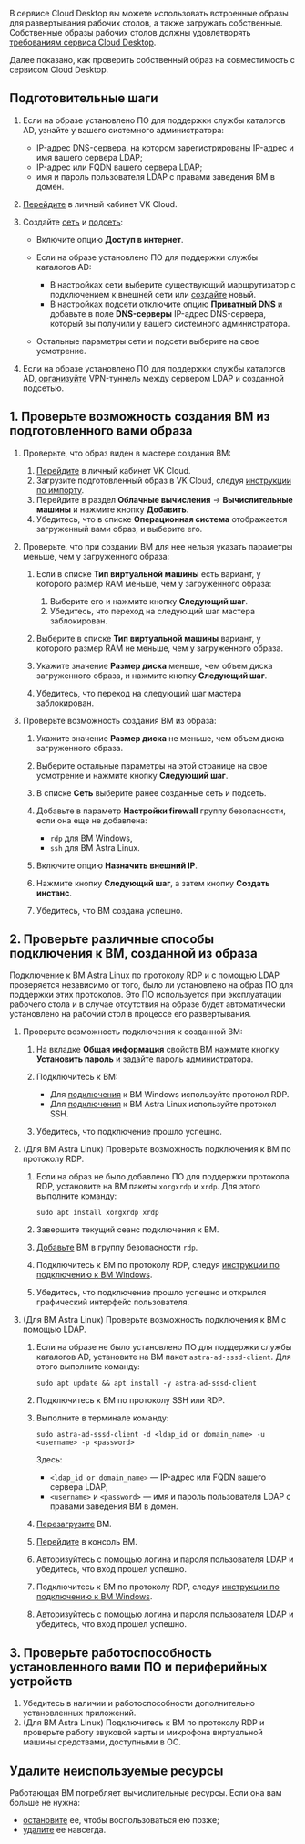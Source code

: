 В сервисе Cloud Desktop вы можете использовать встроенные образы для развертывания рабочих столов, а также загружать собственные. Собственные образы рабочих столов должны удовлетворять [требованиям сервиса Cloud Desktop](/ru/computing/cloud-desktops/concepts/desktop-image).

Далее показано, как проверить собственный образ на совместимость с сервисом Cloud Desktop.

## Подготовительные шаги

1. Если на образе установлено ПО для поддержки службы каталогов AD, узнайте у вашего системного администратора:

     - IP-адрес DNS-сервера, на котором зарегистрированы IP-адрес и имя вашего сервера LDAP;
     - IP-адрес или FQDN вашего сервера LDAP;
     - имя и пароль пользователя LDAP с правами заведения ВМ в домен.

1. [Перейдите](https://msk.cloud.vk.com/app/) в личный кабинет VK Cloud.
1. Создайте [сеть](/ru/networks/vnet/service-management/net#sozdanie_seti) и [подсеть](/ru/networks/vnet/service-management/net#sozdanie_podseti):

     - Включите опцию **Доступ в интернет**.
     - Если на образе установлено ПО для поддержки службы каталогов AD:

         - В настройках сети выберите существующий маршрутизатор с подключением к внешней сети или [создайте](/ru/networks/vnet/service-management/router#dobavlenie_marshrutizatora) новый.
         - В настройках подсети отключите опцию **Приватный DNS** и добавьте в поле **DNS-серверы** IP-адрес DNS-сервера, который вы получили у вашего системного администратора.

     - Остальные параметры сети и подсети выберите на свое усмотрение.

1. Если на образе установлено ПО для поддержки службы каталогов AD, [организуйте](/ru/computing/cloud-desktops/how-to-guides/ipsec) VPN-туннель между сервером LDAP и созданной подсетью.

## 1. Проверьте возможность создания ВМ из подготовленного вами образа

1. Проверьте, что образ виден в мастере создания ВМ:

     1. [Перейдите](https://msk.cloud.vk.com/app/) в личный кабинет VK Cloud.
     1. Загрузите подготовленный образ в VK Cloud, следуя [инструкции по импорту](/ru/computing/iaas/service-management/images/images-manage#import_obraza).
     1. Перейдите в раздел **Облачные вычисления** → **Вычислительные машины** и нажмите кнопку **Добавить**.
     1. Убедитесь, что в списке **Операционная система** отображается загруженный вами образ, и выберите его.

1. Проверьте, что при создании ВМ для нее нельзя указать параметры меньше, чем у загруженного образа:

     1. Если в списке **Тип виртуальной машины** есть вариант, у которого размер RAM меньше, чем у загруженного образа:

         1. Выберите его и нажмите кнопку **Следующий шаг**.
         1. Убедитесь, что переход на следующий шаг мастера заблокирован.

     1. Выберите в списке **Тип виртуальной машины** вариант, у которого размер RAM не меньше, чем у загруженного образа.
     1. Укажите значение **Размер диска** меньше, чем объем диска загруженного образа, и нажмите кнопку **Следующий шаг**.
     1. Убедитесь, что переход на следующий шаг мастера заблокирован.

1. Проверьте возможность создания ВМ из образа:

     1. Укажите значение **Размер диска** не меньше, чем объем диска загруженного образа.
     1. Выберите остальные параметры на этой странице на свое усмотрение и нажмите кнопку **Следующий шаг**.
     1. В списке **Сеть** выберите ранее созданные сеть и подсеть.
     1. Добавьте в параметр **Настройки firewall** группу безопасности, если она еще не добавлена:

        - `rdp` для ВМ Windows,
        - `ssh` для ВМ Astra Linux.

     1. Включите опцию **Назначить внешний IP**.
     1. Нажмите кнопку **Следующий шаг**, а затем кнопку **Создать инстанс**.
     1. Убедитесь, что ВМ создана успешно.

## 2. Проверьте различные способы подключения к ВМ, созданной из образа

<info>

Подключение к ВМ Astra Linux по протоколу RDP и с помощью LDAP проверяется независимо от того, было ли установлено на образ ПО для поддержки этих протоколов. Это ПО используется при эксплуатации рабочего стола и в случае отсутствия на образе будет автоматически установлено на рабочий стол в процессе его развертывания.

</info>

1. Проверьте возможность подключения к созданной ВМ:

     1. На вкладке **Общая информация** свойств ВМ нажмите кнопку **Установить пароль** и задайте пароль администратора.
     1. Подключитесь к ВМ:

         - Для [подключения](/ru/computing/iaas/service-management/vm/vm-connect/vm-connect-win) к ВМ Windows используйте протокол RDP.
         - Для [подключения](/ru/computing/iaas/service-management/vm/vm-connect/vm-connect-nix) к ВМ Astra Linux используйте протокол SSH.

     1. Убедитесь, что подключение прошло успешно.

1. (Для ВМ Astra Linux) Проверьте возможность подключения к ВМ по протоколу RDP.

     1. Если на образ не было добавлено ПО для поддержки протокола RDP, установите на ВМ пакеты `xorgxrdp` и `xrdp`. Для этого выполните команду:

         ```shell
         sudo apt install xorgxrdp xrdp
         ```

     1. Завершите текущий сеанс подключения к ВМ.
     1. [Добавьте](/ru/networks/vnet/service-management/secgroups#naznachenie_gruppy_pravil_na_instans) ВМ в группу безопасности `rdp`.
     1. Подключитесь к ВМ по протоколу RDP, следуя [инструкции по подключению к ВМ Windows](/ru/computing/iaas/service-management/vm/vm-connect/vm-connect-win#3_podklyuchites_k_vm).
     1. Убедитесь, что подключение прошло успешно и открылся графический интерфейс пользователя.

1. (Для ВМ Astra Linux) Проверьте возможность подключения к ВМ с помощью LDAP.

     1. Если на образе не было установлено ПО для поддержки службы каталогов AD, установите на ВМ пакет `astra-ad-sssd-client`. Для этого выполните команду:

         ```shell
         sudo apt update && apt install -y astra-ad-sssd-client
         ```

     1. Подключитесь к ВМ по протоколу SSH или RDP.
     1. Выполните в терминале команду:

         ```shell
         sudo astra-ad-sssd-client -d <ldap_id or domain_name> -u <username> -p <password>
         ```

         Здесь:

           - `<ldap_id or domain_name>` — IP-адрес или FQDN вашего сервера LDAP;
           - `<username>` и `<password>` — имя и пароль пользователя LDAP с правами заведения ВМ в домен.

     1. [Перезагрузите](/ru/computing/iaas/service-management/vm/vm-manage#start_stop_restart_vm) ВМ.
     1. [Перейдите](/ru/computing/iaas/service-management/vm/vm-console#vnc_konsol) в консоль ВМ.
     1. Авторизуйтесь с помощью логина и пароля пользователя LDAP и убедитесь, что вход прошел успешно.
     1. Подключитесь к ВМ по протоколу RDP, следуя [инструкции по подключению к ВМ Windows](/ru/computing/iaas/service-management/vm/vm-connect/vm-connect-win#3_podklyuchites_k_vm).
     1. Авторизуйтесь с помощью логина и пароля пользователя LDAP и убедитесь, что вход прошел успешно.

## 3. Проверьте работоспособность установленного вами ПО и периферийных устройств

1. Убедитесь в наличии и работоспособности дополнительно установленных приложений.
1. (Для ВМ Astra Linux) Подключитесь к ВМ по протоколу RDP и проверьте работу звуковой карты и микрофона виртуальной машины средствами, доступными в ОС.

## Удалите неиспользуемые ресурсы

Работающая ВМ потребляет вычислительные ресурсы. Если она вам больше не нужна:

- [остановите](/ru/computing/iaas/service-management/vm/vm-manage#start_stop_restart_vm) ее, чтобы воспользоваться ею позже;
- [удалите](/ru/computing/iaas/service-management/vm/vm-manage#delete_vm) ее навсегда.

